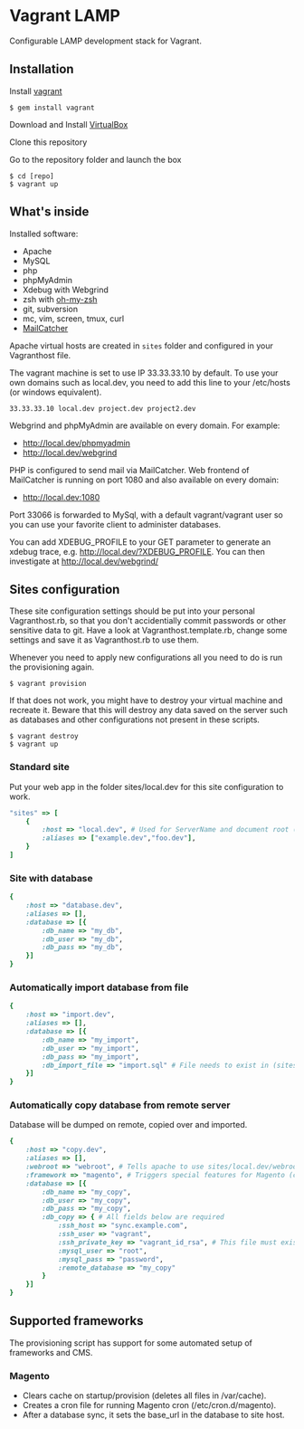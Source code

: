 # Vagrant LAMP

Configurable LAMP development stack for Vagrant.

## Installation

Install [vagrant](http://vagrantup.com/)

    $ gem install vagrant

Download and Install [VirtualBox](http://www.virtualbox.org/)

Clone this repository

Go to the repository folder and launch the box

    $ cd [repo]
    $ vagrant up

## What's inside

Installed software:

* Apache
* MySQL
* php
* phpMyAdmin
* Xdebug with Webgrind
* zsh with [oh-my-zsh](https://github.com/robbyrussell/oh-my-zsh)
* git, subversion
* mc, vim, screen, tmux, curl
* [MailCatcher](http://mailcatcher.me/)

Apache virtual hosts are created in `sites` folder and configured in your Vagranthost file.

The vagrant machine is set to use IP 33.33.33.10 by default. To use your own domains such as local.dev, you need to add this line to your /etc/hosts (or windows equivalent).

    33.33.33.10 local.dev project.dev project2.dev

Webgrind and phpMyAdmin are available on every domain. For example:

* http://local.dev/phpmyadmin
* http://local.dev/webgrind

PHP is configured to send mail via MailCatcher. Web frontend of MailCatcher is running on port 1080 and also available on every domain:

* http://local.dev:1080

Port 33066 is forwarded to MySql, with a default vagrant/vagrant user so you can use your favorite client to administer databases.

You can add XDEBUG_PROFILE to your GET parameter to generate an xdebug trace, e.g. http://local.dev/?XDEBUG_PROFILE. You can then investigate at http://local.dev/webgrind/


## Sites configuration

These site configuration settings should be put into your personal Vagranthost.rb, so that you don't accidentially commit passwords or other sensitive data to git. Have a look at Vagranthost.template.rb, change some settings and save it as Vagranthost.rb to use them.

Whenever you need to apply new configurations all you need to do is run the provisioning again.

    $ vagrant provision

If that does not work, you might have to destroy your virtual machine and recreate it. Beware that this will destroy any data saved on the server such as databases and other configurations not present in these scripts.

    $ vagrant destroy
    $ vagrant up


### Standard site

Put your web app in the folder sites/local.dev for this site configuration to work.

```ruby
"sites" => [
	{ 
		:host => "local.dev", # Used for ServerName and document root (sites/local.dev)
		:aliases => ["example.dev","foo.dev"],
	}
]
```

### Site with database

```ruby
{
	:host => "database.dev",
	:aliases => [],
	:database => [{
		:db_name => "my_db",
		:db_user => "my_db",
		:db_pass => "my_db",
	}]
}
```

### Automatically import database from file

```ruby
{
	:host => "import.dev",
	:aliases => [],
	:database => [{
		:db_name => "my_import",
		:db_user => "my_import",
		:db_pass => "my_import",
		:db_import_file => "import.sql" # File needs to exist in (sites/import.dev)
	}]
}
```

### Automatically copy database from remote server
Database will be dumped on remote, copied over and imported.

```ruby
{
	:host => "copy.dev",
	:aliases => [],
	:webroot => "webroot", # Tells apache to use sites/local.dev/webroot as DocumentRoot.
	:framework => "magento", # Triggers special features for Magento (clear cache, cronjob). 
	:database => [{
		:db_name => "my_copy",
		:db_user => "my_copy",
		:db_pass => "my_copy",
		:db_copy => { # All fields below are required
			:ssh_host => "sync.example.com",
			:ssh_user => "vagrant",
			:ssh_private_key => "vagrant_id_rsa", # This file must exist in vagrant root.
			:mysql_user => "root",
			:mysql_pass => "password",
			:remote_database => "my_copy"
		}
	}]
}
```

## Supported frameworks

The provisioning script has support for some automated setup of frameworks and CMS.

### Magento
- Clears cache on startup/provision (deletes all files in /var/cache).
- Creates a cron file for running Magento cron (/etc/cron.d/magento).
- After a database sync, it sets the base_url in the database to site host.

